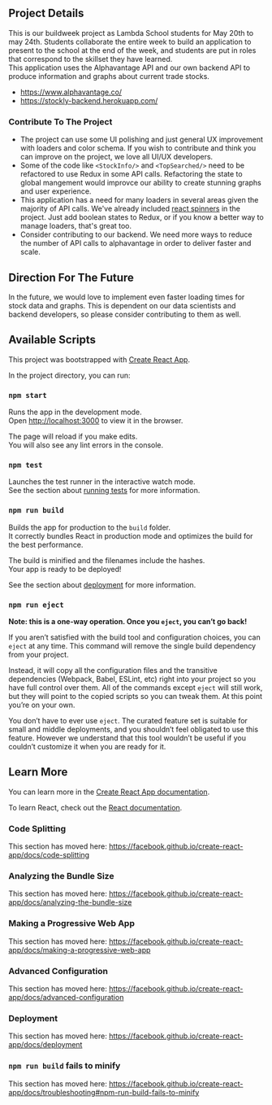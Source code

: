 ## Project Details
This is our buildweek project as Lambda School students for May 20th to may 24th. Students collaborate the entire week to build an application to present to the school at the end of the week, and students are put in roles that correspond to the skillset they have learned.  
This application uses the Alphavantage API and our own backend API to produce information and graphs about current trade stocks.
- https://www.alphavantage.co/
- https://stockly-backend.herokuapp.com/

### Contribute To The Project
- The project can use some UI polishing and just general UX improvement with loaders and color schema. If you wish to contribute and think you can improve on the project, we love all UI/UX developers. 
- Some of the code like `<StockInfo/>` and `<TopSearched/>` need to be refactored to use Redux in some API calls. Refactoring the state to global mangement would improvce our ability to create stunning graphs and user experience.
- This application has a need for many loaders in several areas given the majority of API calls. We've already included [react spinners](https://www.npmjs.com/package/react-spinners) in the project. Just add boolean states to Redux, or if you know a better way to manage loaders, that's great too.
- Consider contributing to our backend. We need more ways to reduce the number of API calls to alphavantage in order to deliver faster and scale.


## Direction For The Future
In the future, we would love to implement even faster loading times for stock data and graphs. This is dependent on our data scientists and backend developers, so please consider contributing to them as well. 




## Available Scripts
This project was bootstrapped with [Create React App](https://github.com/facebook/create-react-app).

In the project directory, you can run:

### `npm start`

Runs the app in the development mode.<br>
Open [http://localhost:3000](http://localhost:3000) to view it in the browser.

The page will reload if you make edits.<br>
You will also see any lint errors in the console.

### `npm test`

Launches the test runner in the interactive watch mode.<br>
See the section about [running tests](https://facebook.github.io/create-react-app/docs/running-tests) for more information.

### `npm run build`

Builds the app for production to the `build` folder.<br>
It correctly bundles React in production mode and optimizes the build for the best performance.

The build is minified and the filenames include the hashes.<br>
Your app is ready to be deployed!

See the section about [deployment](https://facebook.github.io/create-react-app/docs/deployment) for more information.

### `npm run eject`

**Note: this is a one-way operation. Once you `eject`, you can’t go back!**

If you aren’t satisfied with the build tool and configuration choices, you can `eject` at any time. This command will remove the single build dependency from your project.

Instead, it will copy all the configuration files and the transitive dependencies (Webpack, Babel, ESLint, etc) right into your project so you have full control over them. All of the commands except `eject` will still work, but they will point to the copied scripts so you can tweak them. At this point you’re on your own.

You don’t have to ever use `eject`. The curated feature set is suitable for small and middle deployments, and you shouldn’t feel obligated to use this feature. However we understand that this tool wouldn’t be useful if you couldn’t customize it when you are ready for it.

## Learn More

You can learn more in the [Create React App documentation](https://facebook.github.io/create-react-app/docs/getting-started).

To learn React, check out the [React documentation](https://reactjs.org/).

### Code Splitting

This section has moved here: https://facebook.github.io/create-react-app/docs/code-splitting

### Analyzing the Bundle Size

This section has moved here: https://facebook.github.io/create-react-app/docs/analyzing-the-bundle-size

### Making a Progressive Web App

This section has moved here: https://facebook.github.io/create-react-app/docs/making-a-progressive-web-app

### Advanced Configuration

This section has moved here: https://facebook.github.io/create-react-app/docs/advanced-configuration

### Deployment

This section has moved here: https://facebook.github.io/create-react-app/docs/deployment

### `npm run build` fails to minify

This section has moved here: https://facebook.github.io/create-react-app/docs/troubleshooting#npm-run-build-fails-to-minify
